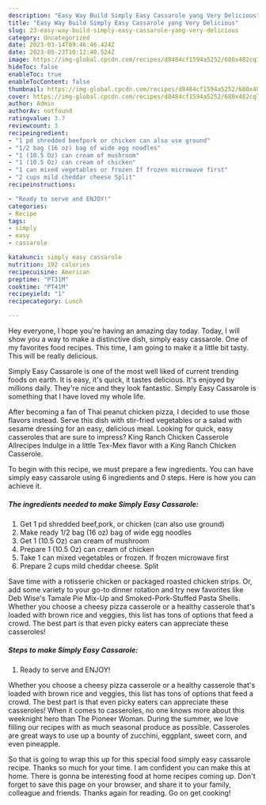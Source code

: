 ```yaml
---
description: "Easy Way Build Simply Easy Cassarole yang Very Delicious"
title: "Easy Way Build Simply Easy Cassarole yang Very Delicious"
slug: 23-easy-way-build-simply-easy-cassarole-yang-very-delicious
category: Uncategorized
date: 2023-03-14T09:46:46.424Z
date: 2023-05-23T10:12:40.524Z
image: https://img-global.cpcdn.com/recipes/d8484cf1594a5252/680x482cq70/simply-easy-cassarole-recipe-main-photo.jpg
hideToc: false
enableToc: true
enableTocContent: false
thumbnail: https://img-global.cpcdn.com/recipes/d8484cf1594a5252/680x482cq70/simply-easy-cassarole-recipe-main-photo.jpg
cover: https://img-global.cpcdn.com/recipes/d8484cf1594a5252/680x482cq70/simply-easy-cassarole-recipe-main-photo.jpg
author: Admin
authorAv: notfound
ratingvalue: 3.7
reviewcount: 3
recipeingredient:
- "1 pd shredded beefpork or chicken can also use ground"
- "1/2 bag (16 oz) bag of wide egg noodles"
- "1 (10.5 Oz) can cream of mushroom"
- "1 (10.5 Oz) can cream of chicken"
- "1 can mixed vegetables or frozen If frozen microwave first"
- "2 cups mild cheddar cheese Split"
recipeinstructions:

- "Ready to serve and ENJOY!"
categories:
- Recipe
tags:
- simply
- easy
- cassarole

katakunci: simply easy cassarole 
nutrition: 192 calories
recipecuisine: American
preptime: "PT31M"
cooktime: "PT41M"
recipeyield: "1"
recipecategory: Lunch

---
```



Hey everyone, I hope you're having an amazing day today. Today, I will show you a way to make a distinctive dish, simply easy cassarole. One of my favorites food recipes. This time, I am going to make it a little bit tasty. This will be really delicious.

Simply Easy Cassarole is one of the most well liked of current trending foods on earth. It is easy, it's quick, it tastes delicious. It's enjoyed by millions daily. They're nice and they look fantastic. Simply Easy Cassarole is something that I have loved my whole life.

After becoming a fan of Thai peanut chicken pizza, I decided to use those flavors instead. Serve this dish with stir-fried vegetables or a salad with sesame dressing for an easy, delicious meal. Looking for quick, easy casseroles that are sure to impress? King Ranch Chicken Casserole Allrecipes Indulge in a little Tex-Mex flavor with a King Ranch Chicken Casserole.


To begin with this recipe, we must prepare a few ingredients. You can have simply easy cassarole using 6 ingredients and 0 steps. Here is how you can achieve it.

<!--inarticleads1-->

##### The ingredients needed to make Simply Easy Cassarole:

1. Get 1 pd shredded beef,pork, or chicken (can also use ground)
1. Make ready 1/2 bag (16 oz) bag of wide egg noodles
1. Get 1 (10.5 Oz) can cream of mushroom
1. Prepare 1 (10.5 Oz) can cream of chicken
1. Take 1 can mixed vegetables or frozen. If frozen microwave first
1. Prepare 2 cups mild cheddar cheese. Split


Save time with a rotisserie chicken or packaged roasted chicken strips. Or, add some variety to your go-to dinner rotation and try new favorites like Deb Wise&#39;s Tamale Pie Mix-Up and Smoked-Pork-Stuffed Pasta Shells. Whether you choose a cheesy pizza casserole or a healthy casserole that&#39;s loaded with brown rice and veggies, this list has tons of options that feed a crowd. The best part is that even picky eaters can appreciate these casseroles! 

<!--inarticleads2-->

##### Steps to make Simply Easy Cassarole:


1. Ready to serve and ENJOY!

Whether you choose a cheesy pizza casserole or a healthy casserole that&#39;s loaded with brown rice and veggies, this list has tons of options that feed a crowd. The best part is that even picky eaters can appreciate these casseroles! When it comes to casseroles, no one knows more about this weeknight hero than The Pioneer Woman. During the summer, we love filling our recipes with as much seasonal produce as possible. Casseroles are great ways to use up a bounty of zucchini, eggplant, sweet corn, and even pineapple. 

So that is going to wrap this up for this special food simply easy cassarole recipe. Thanks so much for your time. I am confident you can make this at home. There is gonna be interesting food at home recipes coming up. Don't forget to save this page on your browser, and share it to your family, colleague and friends. Thanks again for reading. Go on get cooking!
